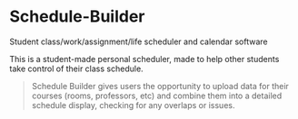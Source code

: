 # Schedule-Builder
Student class/work/assignment/life scheduler and calendar software

This is a student-made personal scheduler, made to help other students take control of their class schedule.
>Schedule Builder gives users the opportunity to upload data for their courses (rooms, professors, etc) and combine them into a detailed schedule display, checking for any overlaps or issues.
